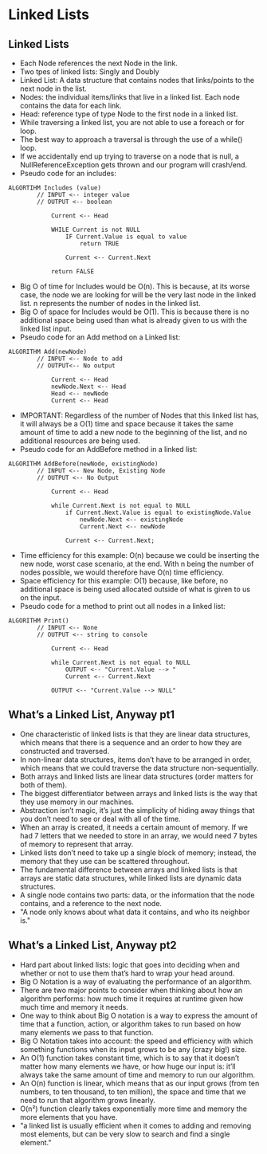 # Linked Lists

## Linked Lists
- Each Node references the next Node in the link.
- Two tpes of linked lists: Singly and Doubly
- Linked List: A data structure that contains nodes that links/points to the next node in the list.
- Nodes: the individual items/links that live in a linked list. Each node contains the data for each link.
- Head: reference type of type Node to the first node in a linked list.
- While traversing a linked list, you are not able to use a foreach or for loop.
- The best way to approach a traversal is through the use of a while() loop.
- If we accidentally end up trying to traverse on a node that is null, a NullReferenceException gets thrown and our program will crash/end.
- Pseudo code for an includes:
```
ALGORTIHM Includes (value)
		// INPUT <-- integer value
		// OUTPUT <-- boolean
			
			Current <-- Head

			WHILE Current is not NULL
				IF Current.Value is equal to value
					return TRUE

				Current <-- Current.Next

			return FALSE
```
- Big O of time for Includes would be O(n). This is because, at its worse case, the node we are looking for will be the very last node in the linked list. n represents the number of nodes in the linked list.
- Big O of space for Includes would be O(1). This is because there is no additional space being used than what is already given to us with the linked list input.
- Pseudo code for an Add method on a Linked list:
```
ALGORITHM Add(newNode)
		// INPUT <-- Node to add 
		// OUTPUT<-- No output

			Current <-- Head
			newNode.Next <-- Head
			Head <-- newNode
			Current <-- Head
 ```
 - IMPORTANT: Regardless of the number of Nodes that this linked list has, it will always be a O(1) time and space because it takes the same amount of time to add a new node to the beginning of the list, and no additional resources are being used.
 - Pseudo code for an AddBefore method in a linked list:
```
ALGORITHM AddBefore(newNode, existingNode)
		// INPUT <-- New Node, Existing Node
		// OUTPUT <-- No Output

			Current <-- Head

			while Current.Next is not equal to NULL
				if Current.Next.Value is equal to existingNode.Value
					newNode.Next <-- existingNode
					Current.Next <-- newNode

				Current <-- Current.Next;		
```
- Time efficiency for this example: O(n) because we could be inserting the new node, worst case scenario, at the end. With n being the number of nodes possible, we would therefore have O(n) time efficiency.
- Space efficiency for this example: O(1) because, like before, no additional space is being used allocated outside of what is given to us on the input.
- Pseudo code for a method to print out all nodes in a linked list:
```
ALGORITHM Print()
		// INPUT <-- None
		// OUTPUT <-- string to console

			Current <-- Head

			while Current.Next is not equal to NULL
				OUTPUT <-- "Current.Value --> "
				Current <-- Current.Next

			OUTPUT <-- "Current.Value --> NULL"
```
## What’s a Linked List, Anyway pt1
- One characteristic of linked lists is that they are linear data structures, which means that there is a sequence and an order to how they are constructed and traversed.
- In non-linear data structures, items don’t have to be arranged in order, which means that we could traverse the data structure non-sequentially.
- Both arrays and linked lists are linear data structures (order matters for both of them). 
- The biggest differentiator between arrays and linked lists is the way that they use memory in our machines. 
- Abstraction isn’t magic, it’s just the simplicity of hiding away things that you don’t need to see or deal with all of the time.
- When an array is created, it needs a certain amount of memory. If we had 7 letters that we needed to store in an array, we would need 7 bytes of memory to represent that array. 
- Linked lists don’t need to take up a single block of memory; instead, the memory that they use can be scattered throughout.
- The fundamental difference between arrays and linked lists is that arrays are static data structures, while linked lists are dynamic data structures.
- A single node contains two parts: data, or the information that the node contains, and a reference to the next node.
- "A node only knows about what data it contains, and who its neighbor is."




## What’s a Linked List, Anyway pt2
- Hard part about linked lists: logic that goes into deciding when and whether or not to use them that’s hard to wrap your head around.
- Big O Notation is a way of evaluating the performance of an algorithm.
- There are two major points to consider when thinking about how an algorithm performs: how much time it requires at runtime given how much time and memory it needs.
- One way to think about Big O notation is a way to express the amount of time that a function, action, or algorithm takes to run based on how many elements we pass to that function.
- Big O Notation takes into account: the speed and efficiency with which something functions when its input grows to be any (crazy big!) size.
- An O(1) function takes constant time, which is to say that it doesn’t matter how many elements we have, or how huge our input is: it’ll always take the same amount of time and memory to run our algorithm.
- An O(n) function is linear, which means that as our input grows (from ten numbers, to ten thousand, to ten million), the space and time that we need to run that algorithm grows linearly.
- O(n²) function clearly takes exponentially more time and memory the more elements that you have.
- "a linked list is usually efficient when it comes to adding and removing most elements, but can be very slow to search and find a single element."

